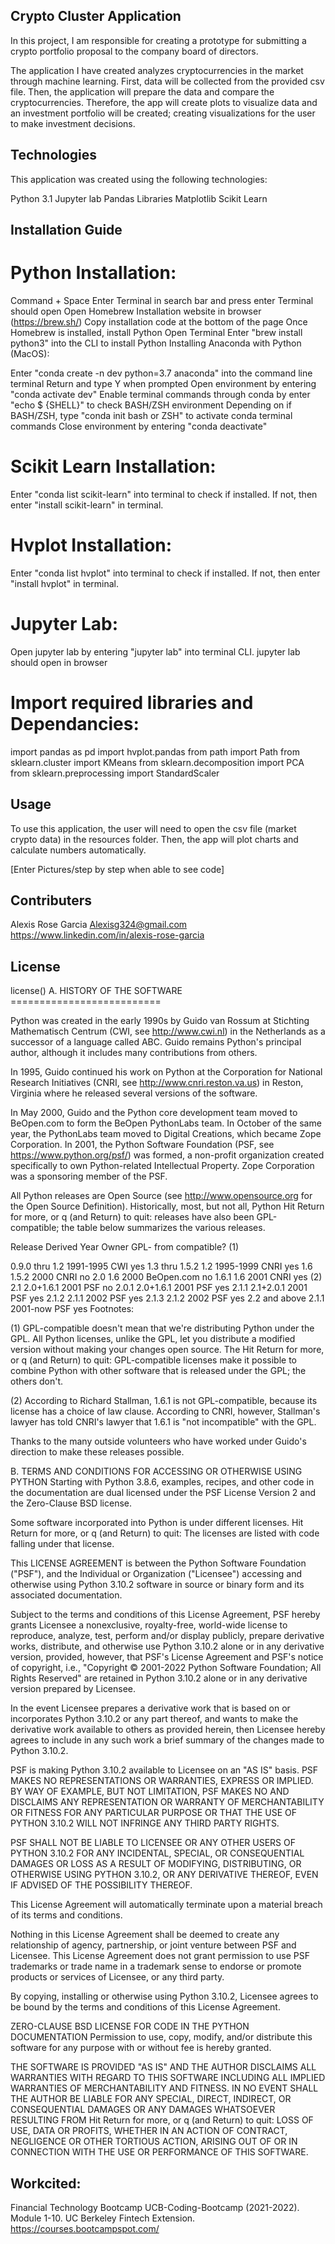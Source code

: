 ## Crypto Cluster Application
In this project, I am responsible for creating a prototype for submitting a crypto portfolio proposal to the company board of directors.

The application I have created analyzes cryptocurrencies in the market through machine learning.  First, data will be collected from the provided csv file.  Then, the application will prepare the data and compare the cryptocurrencies.   Therefore, the app will create plots to visualize data and an investment portfolio will be created; creating visualizations for the user to make investment decisions.  

## Technologies 
This application was created using the following technologies: 

Python 3.1
Jupyter lab
Pandas Libraries
Matplotlib
Scikit Learn

## Installation Guide
# Python Installation:

Command + Space
Enter Terminal in search bar and press enter
Terminal should open
Open Homebrew Installation website in browser (https://brew.sh/)
Copy installation code at the bottom of the page
Once Homebrew is installed, install Python
Open Terminal
Enter "brew install python3" into the CLI to install Python
Installing Anaconda with Python (MacOS):

Enter "conda create -n dev python=3.7 anaconda" into the command line terminal
Return and type Y when prompted
Open environment by entering "conda activate dev"
Enable terminal commands through conda by enter "echo $ {SHELL}" to check BASH/ZSH environment
Depending on if BASH/ZSH, type "conda init bash or ZSH" to activate conda terminal commands
Close environment by entering "conda deactivate"

# Scikit Learn Installation: 

Enter "conda list scikit-learn" into terminal to check if installed.  If not, then enter "install scikit-learn" in terminal.

# Hvplot Installation:

Enter "conda list hvplot" into terminal to check if installed.  If not, then enter "install hvplot" in terminal.

# Jupyter Lab:

Open jupyter lab by entering "jupyter lab" into terminal CLI.
jupyter lab should open in browser

# Import required libraries and Dependancies:

import pandas as pd
import hvplot.pandas
from path import Path
from sklearn.cluster import KMeans
from sklearn.decomposition import PCA
from sklearn.preprocessing import StandardScaler

## Usage

To use this application, the user will need to open the csv file (market crypto data) in the resources folder.  Then, the app will plot charts and calculate numbers automatically.  

[Enter Pictures/step by step when able to see code]

## Contributers

Alexis Rose Garcia 
Alexisg324@gmail.com 
https://www.linkedin.com/in/alexis-rose-garcia

## License

license() A. HISTORY OF THE SOFTWARE ==========================

Python was created in the early 1990s by Guido van Rossum at Stichting Mathematisch Centrum (CWI, see http://www.cwi.nl) in the Netherlands as a successor of a language called ABC. Guido remains Python's principal author, although it includes many contributions from others.

In 1995, Guido continued his work on Python at the Corporation for National Research Initiatives (CNRI, see http://www.cnri.reston.va.us) in Reston, Virginia where he released several versions of the software.

In May 2000, Guido and the Python core development team moved to BeOpen.com to form the BeOpen PythonLabs team. In October of the same year, the PythonLabs team moved to Digital Creations, which became Zope Corporation. In 2001, the Python Software Foundation (PSF, see https://www.python.org/psf/) was formed, a non-profit organization created specifically to own Python-related Intellectual Property. Zope Corporation was a sponsoring member of the PSF.

All Python releases are Open Source (see http://www.opensource.org for the Open Source Definition). Historically, most, but not all, Python Hit Return for more, or q (and Return) to quit: releases have also been GPL-compatible; the table below summarizes the various releases.

Release         Derived     Year        Owner       GPL-
                from                                compatible? (1)

0.9.0 thru 1.2              1991-1995   CWI         yes
1.3 thru 1.5.2  1.2         1995-1999   CNRI        yes
1.6             1.5.2       2000        CNRI        no
2.0             1.6         2000        BeOpen.com  no
1.6.1           1.6         2001        CNRI        yes (2)
2.1             2.0+1.6.1   2001        PSF         no
2.0.1           2.0+1.6.1   2001        PSF         yes
2.1.1           2.1+2.0.1   2001        PSF         yes
2.1.2           2.1.1       2002        PSF         yes
2.1.3           2.1.2       2002        PSF         yes
2.2 and above   2.1.1       2001-now    PSF         yes
Footnotes:

(1) GPL-compatible doesn't mean that we're distributing Python under the GPL. All Python licenses, unlike the GPL, let you distribute a modified version without making your changes open source. The Hit Return for more, or q (and Return) to quit: GPL-compatible licenses make it possible to combine Python with other software that is released under the GPL; the others don't.

(2) According to Richard Stallman, 1.6.1 is not GPL-compatible, because its license has a choice of law clause. According to CNRI, however, Stallman's lawyer has told CNRI's lawyer that 1.6.1 is "not incompatible" with the GPL.

Thanks to the many outside volunteers who have worked under Guido's direction to make these releases possible.

B. TERMS AND CONDITIONS FOR ACCESSING OR OTHERWISE USING PYTHON
Starting with Python 3.8.6, examples, recipes, and other code in the documentation are dual licensed under the PSF License Version 2 and the Zero-Clause BSD license.

Some software incorporated into Python is under different licenses. Hit Return for more, or q (and Return) to quit: The licenses are listed with code falling under that license.

This LICENSE AGREEMENT is between the Python Software Foundation ("PSF"), and the Individual or Organization ("Licensee") accessing and otherwise using Python 3.10.2 software in source or binary form and its associated documentation.

Subject to the terms and conditions of this License Agreement, PSF hereby grants Licensee a nonexclusive, royalty-free, world-wide license to reproduce, analyze, test, perform and/or display publicly, prepare derivative works, distribute, and otherwise use Python 3.10.2 alone or in any derivative version, provided, however, that PSF's License Agreement and PSF's notice of copyright, i.e., "Copyright © 2001-2022 Python Software Foundation; All Rights Reserved" are retained in Python 3.10.2 alone or in any derivative version prepared by Licensee.

In the event Licensee prepares a derivative work that is based on or incorporates Python 3.10.2 or any part thereof, and wants to make the derivative work available to others as provided herein, then Licensee hereby agrees to include in any such work a brief summary of the changes made to Python 3.10.2.

PSF is making Python 3.10.2 available to Licensee on an "AS IS" basis. PSF MAKES NO REPRESENTATIONS OR WARRANTIES, EXPRESS OR IMPLIED. BY WAY OF EXAMPLE, BUT NOT LIMITATION, PSF MAKES NO AND DISCLAIMS ANY REPRESENTATION OR WARRANTY OF MERCHANTABILITY OR FITNESS FOR ANY PARTICULAR PURPOSE OR THAT THE USE OF PYTHON 3.10.2 WILL NOT INFRINGE ANY THIRD PARTY RIGHTS.

PSF SHALL NOT BE LIABLE TO LICENSEE OR ANY OTHER USERS OF PYTHON 3.10.2 FOR ANY INCIDENTAL, SPECIAL, OR CONSEQUENTIAL DAMAGES OR LOSS AS A RESULT OF MODIFYING, DISTRIBUTING, OR OTHERWISE USING PYTHON 3.10.2, OR ANY DERIVATIVE THEREOF, EVEN IF ADVISED OF THE POSSIBILITY THEREOF.

This License Agreement will automatically terminate upon a material breach of its terms and conditions.

Nothing in this License Agreement shall be deemed to create any relationship of agency, partnership, or joint venture between PSF and Licensee. This License Agreement does not grant permission to use PSF trademarks or trade name in a trademark sense to endorse or promote products or services of Licensee, or any third party.

By copying, installing or otherwise using Python 3.10.2, Licensee agrees to be bound by the terms and conditions of this License Agreement.

ZERO-CLAUSE BSD LICENSE FOR CODE IN THE PYTHON DOCUMENTATION
Permission to use, copy, modify, and/or distribute this software for any purpose with or without fee is hereby granted.

THE SOFTWARE IS PROVIDED "AS IS" AND THE AUTHOR DISCLAIMS ALL WARRANTIES WITH REGARD TO THIS SOFTWARE INCLUDING ALL IMPLIED WARRANTIES OF MERCHANTABILITY AND FITNESS. IN NO EVENT SHALL THE AUTHOR BE LIABLE FOR ANY SPECIAL, DIRECT, INDIRECT, OR CONSEQUENTIAL DAMAGES OR ANY DAMAGES WHATSOEVER RESULTING FROM Hit Return for more, or q (and Return) to quit: LOSS OF USE, DATA OR PROFITS, WHETHER IN AN ACTION OF CONTRACT, NEGLIGENCE OR OTHER TORTIOUS ACTION, ARISING OUT OF OR IN CONNECTION WITH THE USE OR PERFORMANCE OF THIS SOFTWARE.

## Workcited: 

Financial Technology Bootcamp
UCB-Coding-Bootcamp (2021-2022). Module 1-10. UC Berkeley Fintech Extension. https://courses.bootcampspot.com/

